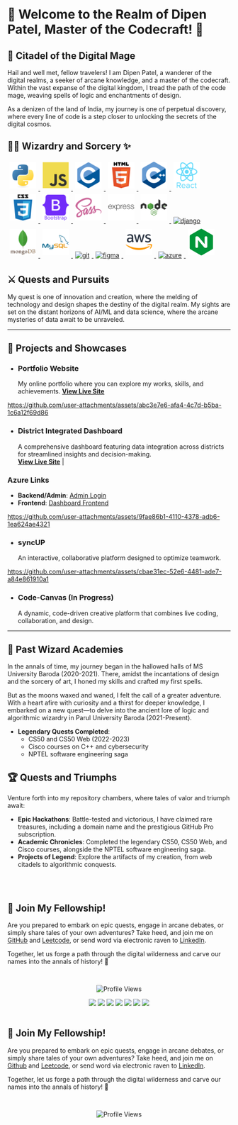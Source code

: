 # 🐉 Welcome to the Realm of Dipen Patel, Master of the Codecraft! 🚀 #

## 🏰 Citadel of the Digital Mage

Hail and well met, fellow travelers! I am Dipen Patel, a wanderer of the digital realms, a seeker of arcane knowledge, and a master of the codecraft. Within the vast expanse of the digital kingdom, I tread the path of the code mage, weaving spells of logic and enchantments of design.

As a denizen of the land of India, my journey is one of perpetual discovery, where every line of code is a step closer to unlocking the secrets of the digital cosmos.
## 🧙‍♂️ Wizardry and Sorcery ✨

<div align="">
    <a href="https://www.python.org" target="_blank" rel="noreferrer">
      <img src="https://raw.githubusercontent.com/devicons/devicon/master/icons/python/python-original.svg" alt="python" width="60" height="60" style="padding: 5px;"/>
    </a>
    <a href="https://developer.mozilla.org/en-US/docs/Web/JavaScript" target="_blank" rel="noreferrer">
      <img src="https://raw.githubusercontent.com/devicons/devicon/master/icons/javascript/javascript-original.svg" alt="javascript" width="60" height="60" style="padding: 5px;"/>
    </a>
    <a href="https://www.cprogramming.com/" target="_blank" rel="noreferrer">
      <img src="https://raw.githubusercontent.com/devicons/devicon/master/icons/c/c-original.svg" alt="c" width="60" height="60" style="padding: 5px;"/>
    </a>
    <a href="https://www.w3.org/html/" target="_blank" rel="noreferrer">
      <img src="https://raw.githubusercontent.com/devicons/devicon/master/icons/html5/html5-original-wordmark.svg" alt="html5" width="60" height="60" style="padding: 5px;"/>
    </a>
    <a href="https://www.w3schools.com/cpp/" target="_blank" rel="noreferrer">
      <img src="https://raw.githubusercontent.com/devicons/devicon/master/icons/cplusplus/cplusplus-original.svg" alt="cplusplus" width="60" height="60" style="padding: 5px;"/>
    </a>
    <a href="https://www.reactjs.org" target="_blank" rel="noreferrer">
      <img src="https://raw.githubusercontent.com/devicons/devicon/master/icons/react/react-original-wordmark.svg" alt="react" width="60" height="60" style="padding: 5px;"/>
    </a>
    <a href="https://www.w3schools.com/css/" target="_blank" rel="noreferrer">
      <img src="https://raw.githubusercontent.com/devicons/devicon/master/icons/css3/css3-original-wordmark.svg" alt="css3" width="60" height="60" style="padding: 5px;"/>
    </a>
    <a href="https://getbootstrap.com" target="_blank" rel="noreferrer">
      <img src="https://raw.githubusercontent.com/devicons/devicon/master/icons/bootstrap/bootstrap-plain-wordmark.svg" alt="bootstrap" width="60" height="60" style="padding: 5px;"/>
    </a>
    <a href="https://sass-lang.com" target="_blank" rel="noreferrer">
      <img src="https://raw.githubusercontent.com/devicons/devicon/master/icons/sass/sass-original.svg" alt="sass" width="60" height="60" style="padding: 5px;"/>
    </a>
    <a href="https://expressjs.com" target="_blank" rel="noreferrer">
      <img src="https://raw.githubusercontent.com/devicons/devicon/master/icons/express/express-original-wordmark.svg" alt="express" width="60" height="60" style="padding: 5px;"/>
    </a>
    <a href="https://nodejs.org" target="_blank" rel="noreferrer">
      <img src="https://raw.githubusercontent.com/devicons/devicon/master/icons/nodejs/nodejs-original-wordmark.svg" alt="nodejs" width="60" height="60" style="padding: 5px;"/>
    </a>
    <a href="https://www.djangoproject.com/" target="_blank" rel="noreferrer">
      <img src="https://cdn.worldvectorlogo.com/logos/django.svg" alt="django" width="60" height="60" style="padding: 5px;"/>
    </a>
    <a href="https://www.mongodb.com/" target="_blank" rel="noreferrer">
      <img src="https://raw.githubusercontent.com/devicons/devicon/master/icons/mongodb/mongodb-original-wordmark.svg" alt="mongodb" width="60" height="60" style="padding: 5px;"/>
    </a>
    <a href="https://www.mysql.com/" target="_blank" rel="noreferrer">
      <img src="https://raw.githubusercontent.com/devicons/devicon/master/icons/mysql/mysql-original-wordmark.svg" alt="mysql" width="60" height="60" style="padding: 5px;"/>
    </a>
    <a href="https://git-scm.com/" target="_blank" rel="noreferrer">
      <img src="https://www.vectorlogo.zone/logos/git-scm/git-scm-icon.svg" alt="git" width="60" height="60" style="padding: 5px;"/>
    </a>
    <a href="https://www.figma.com" target="_blank" rel="noreferrer">
      <img src="https://www.vectorlogo.zone/logos/figma/figma-icon.svg" alt="figma" width="60" height="60" style="padding: 5px;"/>
    </a>
    <a href="https://aws.amazon.com" target="_blank" rel="noreferrer">
      <img src="https://raw.githubusercontent.com/devicons/devicon/master/icons/amazonwebservices/amazonwebservices-original-wordmark.svg" alt="aws" width="60" height="60" style="padding: 5px;"/>
    </a>
    <a href="https://azure.microsoft.com/en-in/" target="_blank" rel="noreferrer">
      <img src="https://www.vectorlogo.zone/logos/microsoft_azure/microsoft_azure-icon.svg" alt="azure" width="60" height="60" style="padding: 5px;"/>
    </a>
    <a href="https://www.nginx.com" target="_blank" rel="noreferrer">
      <img src="https://raw.githubusercontent.com/devicons/devicon/master/icons/nginx/nginx-original.svg" alt="nginx" width="60" height="60" style="padding: 5px;"/>
    </a>
</div>




## ⚔️ Quests and Pursuits

My quest is one of innovation and creation, where the melding of technology and design shapes the destiny of the digital realm. My sights are set on the distant horizons of AI/ML and data science, where the arcane mysteries of data await to be unraveled.

---

## 💼 Projects and Showcases

- ### **Portfolio Website**<br>
  My online portfolio where you can explore my works, skills, and achievements. [**View Live Site**](https://dipen.alynor.wiki/) 



https://github.com/user-attachments/assets/abc3e7e6-afa4-4c7d-b5ba-1c6a12f69d86


- ### **District Integrated Dashboard**<br>
  A comprehensive dashboard featuring data integration across districts for streamlined insights and decision-making.<br>
  [**View Live Site**](https://didfrontend.onrender.com/) | 

### **Azure Links**
- **Backend/Admin**: [Admin Login](https://district-integrated-dashboard-backend-cudqcnbehzgye3c9.centralindia-01.azurewebsites.net/admin/login/?next=/admin/)
- **Frontend**: [Dashboard Frontend](https://ambitious-bush-0645df200.5.azurestaticapps.net/)

https://github.com/user-attachments/assets/9fae86b1-4110-4378-adb6-1ea624ae4321



- ### **syncUP**<br>
  An interactive, collaborative platform designed to optimize teamwork.


https://github.com/user-attachments/assets/cbae31ec-52e6-4481-ade7-a84e861910a1


- ### **Code-Canvas** (In Progress)<br>
  A dynamic, code-driven creative platform that combines live coding, collaboration, and design.

---

## 📜 Past Wizard Academies

In the annals of time, my journey began in the hallowed halls of MS University Baroda (2020-2021). There, amidst the incantations of design and the sorcery of art, I honed my skills and crafted my first spells.

But as the moons waxed and waned, I felt the call of a greater adventure. With a heart afire with curiosity and a thirst for deeper knowledge, I embarked on a new quest—to delve into the ancient lore of logic and algorithmic wizardry in Parul University Baroda (2021-Present).

- **Legendary Quests Completed**: 
    - CS50 and CS50 Web (2022-2023)
    - Cisco courses on C++ and cybersecurity
    - NPTEL software engineering saga

## 🏆 Quests and Triumphs

Venture forth into my repository chambers, where tales of valor and triumph await:

- **Epic Hackathons**: Battle-tested and victorious, I have claimed rare treasures, including a domain name and the prestigious GitHub Pro subscription.
- **Academic Chronicles**: Completed the legendary CS50, CS50 Web, and Cisco courses, alongside the NPTEL software engineering saga.
- **Projects of Legend**: Explore the artifacts of my creation, from web citadels to algorithmic conquests.

<br>
<br>

## 🔗 Join My Fellowship!

Are you prepared to embark on epic quests, engage in arcane debates, or simply share tales of your own adventures? Take heed, and join me on [GitHub](https://github.com/DOodle25) and [Leetcode](https://leetcode.com/DIPEN125/), or send word via electronic raven to [LinkedIn](https://www.linkedin.com/in/dipen-patel-792296260/).

Together, let us forge a path through the digital wilderness and carve our names into the annals of history! 🌌

<br>

<p align="center"> 
  <img src="https://komarev.com/ghpvc/?username=DOodle25&label=Profile%20views&color=0e75b6&style=flat" alt="Profile Views" />
</p>



<div align="center">

<img height="158em" src="https://github-profile-summary-cards.vercel.app/api/cards/profile-details?username=DOodle25&theme=radical">
<img height="158em" src="https://github-profile-summary-cards.vercel.app/api/cards/stats?username=DOodle25&theme=radical">
<img height="160em" src="https://github-profile-summary-cards.vercel.app/api/cards/repos-per-language?username=DOodle25&theme=radical">
<img height="160em" src="https://github-profile-summary-cards.vercel.app/api/cards/most-commit-language?username=DOodle25&theme=radical">
<img height="160em" src="https://github-profile-summary-cards.vercel.app/api/cards/productive-time?username=DOodle25&theme=radical&utcOffset=8">
<img height="169em" src="https://github-readme-stats.vercel.app/api?username=DOodle25&theme=radical&hide_border=false&include_all_commits=false&count_private=false">
<img height="169em" src="https://github-readme-streak-stats.herokuapp.com/?user=DOodle25&theme=radical">

</div>
<br>

## 🔗 Join My Fellowship!

Are you prepared to embark on epic quests, engage in arcane debates, or simply share tales of your own adventures? Take heed, and join me on [Github](https://github.com/DOodle25) and [Leetcode](https://leetcode.com/DIPEN125/), or send word via electronic raven to [LinkedIn](https://www.linkedin.com/in/dipen-patel-792296260/).

Together, let us forge a path through the digital wilderness and carve our names into the annals of history! 🌌

<br>
<!-- ![](https://komarev.com/ghpvc/?username=DOodle25&color=green) -->
<p align="center"> 
  <img src="https://komarev.com/ghpvc/?username=DOodle25&label=Profile%20views&color=0e75b6&style=flat" alt="Profile Views" />
</p>
